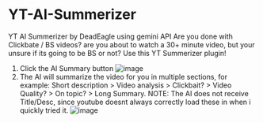 # YT-AI-Summerizer
YT AI Summerizer by DeadEagle using gemini API
Are you done with Clickbate / BS videos? are you about to watch a 30+ minute video, but your unsure if its going to be BS or not?
Use this YT Summerizer plugin!
1. Click the AI Summary button
![image](https://github.com/user-attachments/assets/b0d6f40e-9f87-4616-af86-005528508b2d)
2. The AI will summarize the video for you in multiple sections, for example: Short description > Video analysis > Clickbait? > Video Quality? > On topic? > Long Summary.
NOTE: The AI does not receive Title/Desc, since youtube doesnt always correctly load these in when i quickly tried it.
![image](https://github.com/user-attachments/assets/aaf9d626-52c2-4550-b409-c47129d0ba87)
